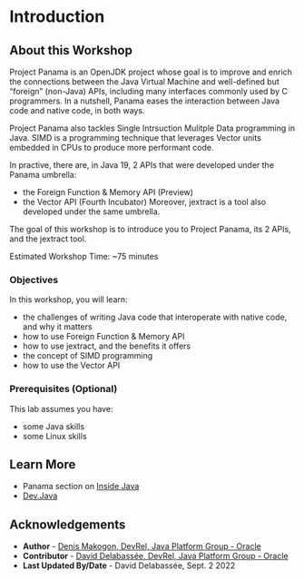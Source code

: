 # Introduction

## About this Workshop


Project Panama is an OpenJDK project whose goal is to improve and enrich the connections between the Java Virtual Machine and well-defined but “foreign” (non-Java) APIs, including many interfaces commonly used by C programmers. In a nutshell, Panama eases the interaction between Java code and native code, in both ways.

Project Panama also tackles Single Intrsuction Mulitple Data programming in Java. SIMD is a programming technique that leverages Vector units embedded in CPUs to produce more performant code. 

In practive, there are, in Java 19, 2 APIs that were developed under the Panama umbrella:
- the Foreign Function & Memory API (Preview)
- the Vector API (Fourth Incubator)
Moreover, jextract is a tool also developed under the same umbrella.

The goal of this workshop is to introduce you to Project Panama, its 2 APIs, and the jextract tool. 

Estimated Workshop Time: ~75 minutes

### Objectives


In this workshop, you will learn:
* the challenges of writing Java code that interoperate with native code, and why it matters
* how to use Foreign Function & Memory API
* how to use jextract, and the benefits it offers
* the concept of SIMD programming
* how to use the Vector API


### Prerequisites (Optional)

This lab assumes you have:
* some Java skills
* some Linux skills


## Learn More

* Panama section on [Inside Java](https://inside.java/tag/panama)
* [Dev.Java](https://dev.java)

## Acknowledgements
* **Author** - [Denis Makogon, DevRel, Java Platform Group - Oracle](https://twitter.com/denis_makogon)
* **Contributor** -  [David Delabassée, DevRel, Java Platform Group - Oracle](https://twitter.com/delabassee)
* **Last Updated By/Date** - David Delabassée, Sept. 2 2022
